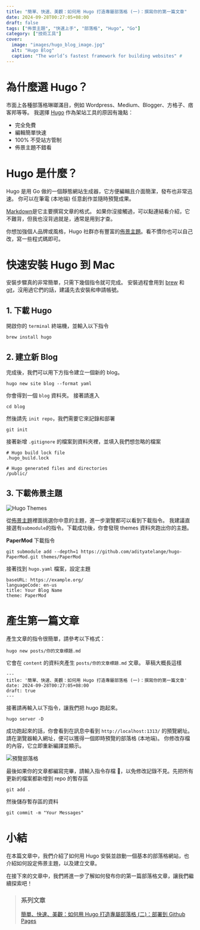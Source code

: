```yaml
---
title: "簡單、快速、美觀：如何用 Hugo 打造專屬部落格 (一)：撰寫你的第一篇文章"
date: 2024-09-28T00:27:05+08:00
draft: false
tags: ["佈景主題", "快速上手", "部落格", "Hugo", "Go"]
category: ["技術工具"]
cover:
  image: "images/hugo_blog_image.jpg"
  alt: "Hugo Blog"
  caption: "The world’s fastest framework for building websites" #
---
```


# 為什麼選 Hugo？

市面上各種部落格琳瑯滿目，例如 Wordpress、Medium、Blogger、方格子、痞客邦等等。 我選擇 [Hugo](https://gohugo.io/) 作為架站工具的原因有幾點：

- 完全免費
- 編輯簡單快速
- 100% 不受站方管制
- 佈景主題不錯看

# Hugo 是什麼？

Hugo 是用 Go 做的一個靜態網站生成器，它方便編輯且介面簡潔，發布也非常迅速。 你可以在筆電 (本地端) 任意創作並隨時預覽成果。

[Markdown](https://hackmd.io/@eMP9zQQ0Qt6I8Uqp2Vqy6w/SyiOheL5N/%2FBVqowKshRH246Q7UDyodFA?type=book)是它主要撰寫文章的格式。 如果你沒接觸過，可以點連結看介紹，它不難背，但我也沒背過就是，通常是用到才查。

你想加強個人品牌或風格，Hugo 社群亦有豐富的[佈景主題](https://themes.gohugo.io/)。看不慣你也可以自己改，寫一些程式碼即可。

# 快速安裝 Hugo 到 Mac

安裝步驟真的非常簡單，只需下幾個指令就可完成。 安裝過程會用到 [brew](https://brew.sh/) 和 [git](https://github.com/)，沒用過它們的話，建議先去安裝和申請帳號。

## 1. 下載 Hugo

開啟你的 `terminal` 終端機，並輸入以下指令

```
brew install hugo
```

## 2. 建立新 Blog

完成後，我們可以用下方指令建立一個新的 blog。

```
hugo new site blog --format yaml
```

你會得到一個 `blog` 資料夾。 接著請進入

```
cd blog
```

然後請先 `init repo`，我們需要它來記錄和部署

```
git init
```

接著新增 `.gitignore` 的檔案到資料夾裡，並填入我們想忽略的檔案

```
# Hugo build lock file
.hugo_build.lock

# Hugo generated files and directories
/public/
```

## 3. 下載佈景主題

![Hugo Themes](/images/hugo_themes.jpg)

從[佈景主題](https://themes.gohugo.io/)裡面挑選你中意的主題，進一步瀏覽都可以看到下載指令。 我建議直接選有`submodule`的指令。下載成功後，你會發現 themes 資料夾跑出你的主題。

**PaperMod** 下載指令

```
git submodule add --depth=1 https://github.com/adityatelange/hugo-PaperMod.git themes/PaperMod
```

接著找到 `hugo.yaml` 檔案，設定主題

```
baseURL: https://example.org/
languageCode: en-us
title: Your Blog Name
theme: PaperMod
```

# 產生第一篇文章

產生文章的指令很簡單，請參考以下格式：

```
hugo new posts/你的文章標題.md

```

它會在 `content` 的資料夾產生 `posts/你的文章標題.md` 文章。 草稿大概長這樣

```
---
title: '簡單、快速、美觀：如何用 Hugo 打造專屬部落格 (一)：撰寫你的第一篇文章'
date: 2024-09-28T00:27:05+08:00
draft: true
---
```

接著請再輸入以下指令，讓我們把 hugo 跑起來。

```
hugo server -D
```

成功跑起來的話，你會看到在訊息中看到 `http://localhost:1313/` 的預覽網址。 請在瀏覽器輸入網址，便可以獲得一個即時預覽的部落格 (本地端)。 你修改存檔的內容，它立即重新編譯並顯示。

![預覽部落格](/images/preview_blog.jpg)

最後如果你的文章都編寫完畢，請輸入指令存檔 💾，以免修改記錄不見。先把所有更新的檔案都新增到 repo 的暫存區

```
git add .
```

然後儲存暫存區的資料

```
git commit -m "Your Messages"
```

# 小結

在本篇文章中，我們介紹了如何用 Hugo 安裝並啟動一個基本的部落格網站，也介紹如何設定佈景主題，以及建立文章。

在接下來的文章中，我們將進一步了解如何發布你的第一篇部落格文章，讓我們繼續探索吧！

> ### 系列文章
>
> [簡單、快速、美觀：如何用 Hugo 打造專屬部落格 (二)：部署到 Github Pages](/2024-09-30-simple-fast-beautiful-how-to-build-blog-with-hugo-2-deploy-to-github)
